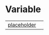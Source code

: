 # Variable



|                                                                                                   |     |
| ------------------------------------------------------------------------------------------------- | --- |
| [placeholder](https://hamedfathi.gitbook.io/aurelia-2-doc-api/plugin-parcel/variable/placeholder) |     |


